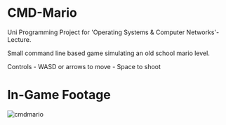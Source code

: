 # CMD-Mario
Uni Programming Project for 'Operating Systems & Computer Networks'-Lecture.    
    
Small command line based game simulating an old school mario level.    
    
Controls - WASD or arrows to move
         - Space to shoot

# In-Game Footage

![cmdmario](https://user-images.githubusercontent.com/39858598/122389865-af0c3900-cf71-11eb-95f2-1392e7716e29.gif)
